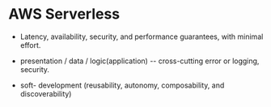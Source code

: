 # AWS Serverless

* Latency, availability, security, and performance guarantees, with minimal effort.

* presentation / data / logic(application) -- cross-cutting error or logging, security.

* soft- development (reusability, autonomy, composability, and discoverability)

